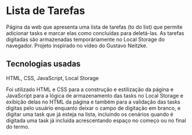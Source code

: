 # Lista de Tarefas

Página da web que apresenta uma lista de tarefas (to do list) que permite adicionar tasks e marcar elas como concluídas para deletá-las.
As tarefas digitadas são armazenadas temporáriamente no Local Storage do navegador.
Projeto inspirado no vídeo do Gustavo Neitzke.

## Tecnologias usadas

HTML, CSS, JavaScript, Local Storage

Foi utilizado HTML e CSS para a construção e estilização da página e JavaScript para a lógica de armazenamento das tasks no Local Storage e exibição delas no HTML da página e também para a validação das tasks digitas pelo usuário enquanto deixar o campo de digitação em branco, e digitar uma task que já esteja na lista, incluindo os cenários quando é digitada uma task já incluída acrescentando espaço no começo ou no final do termo.